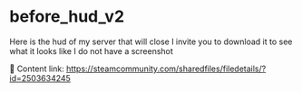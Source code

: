 # before_hud_v2
Here is the hud of my server that will close I invite you to download it to see what it looks like I do not have a screenshot

📝 Content link:
https://steamcommunity.com/sharedfiles/filedetails/?id=2503634245
